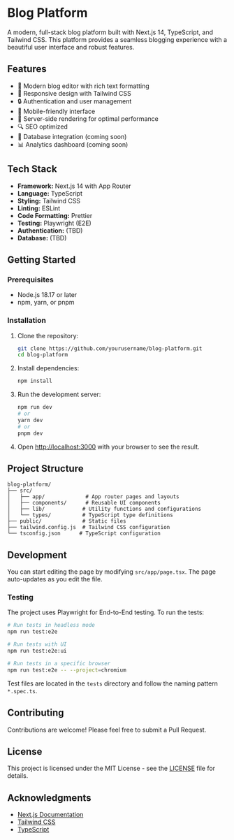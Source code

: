 # Blog Platform

A modern, full-stack blog platform built with Next.js 14, TypeScript, and Tailwind CSS. This platform provides a seamless blogging experience with a beautiful user interface and robust features.

## Features

- 📝 Modern blog editor with rich text formatting
- 🎨 Responsive design with Tailwind CSS
- 🔒 Authentication and user management
- 📱 Mobile-friendly interface
- 🚀 Server-side rendering for optimal performance
- 🔍 SEO optimized
- 💾 Database integration (coming soon)
- 📊 Analytics dashboard (coming soon)

## Tech Stack

- **Framework:** Next.js 14 with App Router
- **Language:** TypeScript
- **Styling:** Tailwind CSS
- **Linting:** ESLint
- **Code Formatting:** Prettier
- **Testing:** Playwright (E2E)
- **Authentication:** (TBD)
- **Database:** (TBD)

## Getting Started

### Prerequisites

- Node.js 18.17 or later
- npm, yarn, or pnpm

### Installation

1. Clone the repository:

   ```bash
   git clone https://github.com/yourusername/blog-platform.git
   cd blog-platform
   ```

2. Install dependencies:

   ```bash
   npm install
   ```

3. Run the development server:

   ```bash
   npm run dev
   # or
   yarn dev
   # or
   pnpm dev
   ```

4. Open [http://localhost:3000](http://localhost:3000) with your browser to see the result.

## Project Structure

```
blog-platform/
├── src/
│   ├── app/             # App router pages and layouts
│   ├── components/      # Reusable UI components
│   ├── lib/            # Utility functions and configurations
│   └── types/          # TypeScript type definitions
├── public/             # Static files
├── tailwind.config.js  # Tailwind CSS configuration
└── tsconfig.json      # TypeScript configuration
```

## Development

You can start editing the page by modifying `src/app/page.tsx`. The page auto-updates as you edit the file.

### Testing

The project uses Playwright for End-to-End testing. To run the tests:

```bash
# Run tests in headless mode
npm run test:e2e

# Run tests with UI
npm run test:e2e:ui

# Run tests in a specific browser
npm run test:e2e -- --project=chromium
```

Test files are located in the `tests` directory and follow the naming pattern `*.spec.ts`.

## Contributing

Contributions are welcome! Please feel free to submit a Pull Request.

## License

This project is licensed under the MIT License - see the [LICENSE](LICENSE) file for details.

## Acknowledgments

- [Next.js Documentation](https://nextjs.org/docs)
- [Tailwind CSS](https://tailwindcss.com)
- [TypeScript](https://www.typescriptlang.org)
